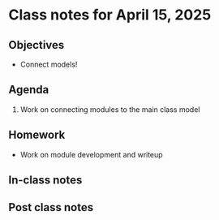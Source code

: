 # Class notes for April 15, 2025

## Objectives
- Connect models!

## Agenda
1. Work on connecting modules to the main class model

## Homework
- Work on module development and writeup

## In-class notes

## Post class notes
